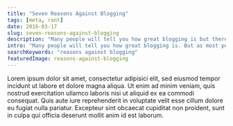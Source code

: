 ```yaml
---
title: "Seven Reasons Against Blogging"
tags: [meta, rant]
date: 2016-03-17
slug: seven-reasons-against-blogging
description: "Many people will tell you how great blogging is but there are downsides, too, and they are rarely discussed. So let me share some reasons against blogging."
intro: "Many people will tell you how great blogging is. But as most publicity-related aspects of life it has a dirty underbelly, so let me share some of the reasons why you might not want to start your own blog."
searchKeywords: "reasons against blogging"
featuredImage: reasons-against-blogging
---
```


Lorem ipsum dolor sit amet, consectetur adipisici elit, sed eiusmod tempor incidunt ut labore et dolore magna aliqua.
Ut enim ad minim veniam, quis nostrud exercitation ullamco laboris nisi ut aliquid ex ea commodi consequat.
Quis aute iure reprehenderit in voluptate velit esse cillum dolore eu fugiat nulla pariatur.
Excepteur sint obcaecat cupiditat non proident, sunt in culpa qui officia deserunt mollit anim id est laborum.